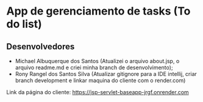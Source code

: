 # App de gerenciamento de tasks (To do list)

## Desenvolvedores

- Michael Albuquerque dos Santos (Atualizei o arquivo about.jsp, o arquivo readme.md e criei minha branch de desenvolvimento);
- Rony Rangel dos Santos Silva (Atualizar gitignore para a IDE intellij, criar branch development e linkar maquina do cliente com o render.com)


Link da página do cliente: https://jsp-servlet-baseapp-jrgf.onrender.com
